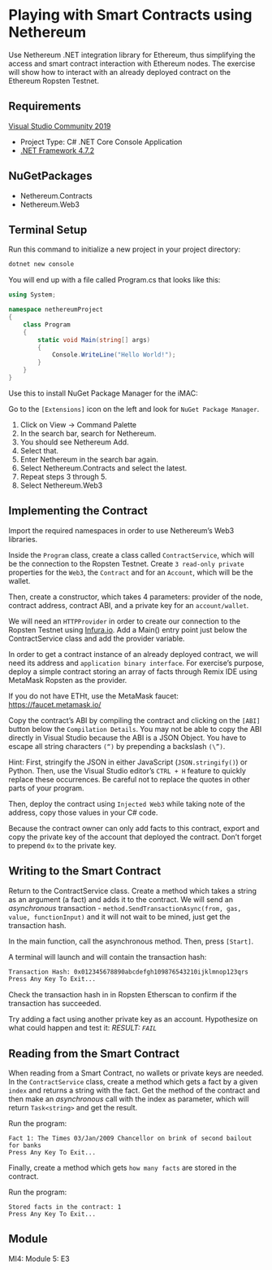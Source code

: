 # Playing with Smart Contracts using Nethereum
Use Nethereum .NET integration library for Ethereum, thus simplifying the access and smart contract interaction with Ethereum nodes. The exercise will show how to interact with an already deployed contract on the Ethereum Ropsten Testnet.

## Requirements
[Visual Studio Community 2019](https://visualstudio.microsoft.com/vs/)
* Project Type: C# .NET Core Console Application
* [.NET Framework 4.7.2](https://dotnet.microsoft.com/download)

## NuGetPackages
* Nethereum.Contracts
* Nethereum.Web3

## Terminal Setup
Run this command to initialize a new project in your project directory:
```sh
dotnet new console
```
You will end up with a file called Program.cs that looks like this:
```cs
using System;

namespace nethereumProject
{
    class Program
    {
        static void Main(string[] args)
        {
            Console.WriteLine("Hello World!");
        }
    }
}
```
Use this to install NuGet Package Manager for the iMAC:

Go to the `[Extensions]` icon on the left and look for `NuGet Package Manager`. 

1. Click on View -> Command Palette
2. In the search bar, search for Nethereum.
3. You should see Nethereum Add.
4. Select that.
5. Enter Nethereum in the search bar again.
6. Select Nethereum.Contracts and select the latest.
7. Repeat steps 3 through 5.
8. Select Nethereum.Web3

## Implementing the Contract
Import the required namespaces in order to use Nethereum’s Web3 libraries.

Inside the `Program` class, create a class called `ContractService`, which will be the connection to the Ropsten Testnet. Create `3 read-only private` properties for the `Web3`, the `Contract` and for an `Account`, which will be the wallet.
 
Then, create a constructor, which takes 4 parameters: provider of the node, contract address, contract ABI, and a private key for an `account/wallet`.
 
We will need an `HTTPProvider` in order to create our connection to the Ropsten Testnet using [Infura.io](https://infura.io). Add a Main() entry point just below the ContractService class and add the provider variable.
 
In order to get a contract instance of an already deployed contract, we will need its address and `application binary interface`. For exercise’s purpose, deploy a simple contract storing an array of facts through Remix IDE using MetaMask Ropsten as the provider.
 
If you do not have ETHt, use the MetaMask faucet: https://faucet.metamask.io/

Copy the contract’s ABI by compiling the contract and clicking on the `[ABI]` button below the `Compilation Details`.
You may not be able to copy the ABI directly in Visual Studio because the ABI is a JSON Object.
You have to escape all string characters `(“)` by prepending a backslash `(\”)`.

Hint:
First, stringify the JSON in either JavaScript (`JSON.stringify()`) or Python. Then, use the Visual Studio editor’s `CTRL + H` feature to quickly replace these occurrences. Be careful not to replace the quotes in other parts of your program.

Then, deploy the contract using `Injected Web3` while taking note of the address, copy those values in your C# code.

Because the contract owner can only add facts to this contract, export and copy the private key of the account that deployed the contract. Don’t forget to prepend `0x` to the private key.

## Writing to the Smart Contract
Return to the ContractService class. Create a method which takes a string as an argument (a fact) and adds it to the contract. We will send an _asynchronous_ transaction - `method.SendTransactionAsync(from, gas, value, functionInput)` and it will not wait to be mined, just get the transaction hash.
 
In the main function, call the asynchronous method. Then, press `[Start]`.

A terminal will launch and will contain the transaction hash:
```sh
Transaction Hash: 0x012345678890abcdefgh109876543210ijklmnop123qrs
Press Any Key To Exit...
```
Check the transaction hash in in Ropsten Etherscan to confirm if the transaction has succeeded.
 
Try adding a fact using another private key as an account. Hypothesize on what could happen and test it: _RESULT: `FAIL`_
 
## Reading from the Smart Contract
When reading from a Smart Contract, no wallets or private keys are needed. 
In the `ContractService` class, create a method which gets a fact by a given `index` and returns a string with the fact. Get the method of the contract and then make an _asynchronous_ call with the index as parameter, which will return `Task<string>` and get the result.

Run the program:
```
Fact 1: The Times 03/Jan/2009 Chancellor on brink of second bailout for banks
Press Any Key To Exit...
```
 
Finally, create a method which gets `how many facts` are stored in the contract.

Run the program:
```
Stored facts in the contract: 1
Press Any Key To Exit...
```

## Module
MI4: Module 5: E3

